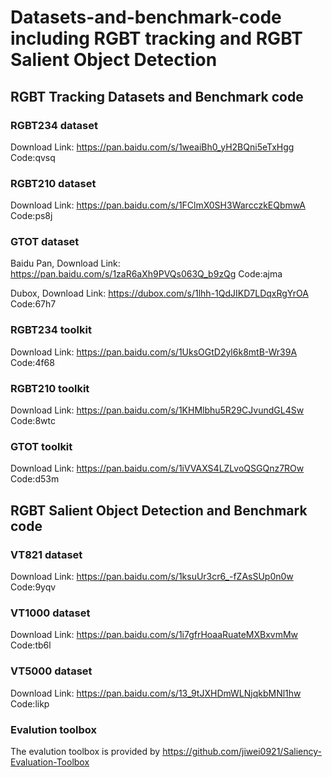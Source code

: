 # Datasets-and-benchmark-code including RGBT tracking and RGBT Salient Object Detection
## RGBT Tracking Datasets and Benchmark code
### RGBT234 dataset
Download Link: https://pan.baidu.com/s/1weaiBh0_yH2BQni5eTxHgg Code:qvsq
### RGBT210 dataset
Download Link: https://pan.baidu.com/s/1FClmX0SH3WarcczkEQbmwA Code:ps8j
### GTOT dataset
Baidu Pan, Download Link: https://pan.baidu.com/s/1zaR6aXh9PVQs063Q_b9zQg Code:ajma

Dubox, Download Link: https://dubox.com/s/1lhh-1QdJIKD7LDqxRgYrOA Code:67h7
### RGBT234 toolkit
Download Link: https://pan.baidu.com/s/1UksOGtD2yl6k8mtB-Wr39A Code:4f68
### RGBT210 toolkit
Download Link: https://pan.baidu.com/s/1KHMlbhu5R29CJvundGL4Sw Code:8wtc
### GTOT toolkit
Download Link: https://pan.baidu.com/s/1iVVAXS4LZLvoQSGQnz7ROw Code:d53m

## RGBT Salient Object Detection and Benchmark code
### VT821 dataset
Download Link: https://pan.baidu.com/s/1ksuUr3cr6_-fZAsSUp0n0w Code:9yqv
### VT1000 dataset
Download Link: https://pan.baidu.com/s/1i7gfrHoaaRuateMXBxvmMw Code:tb6l
### VT5000 dataset
Download Link: https://pan.baidu.com/s/13_9tJXHDmWLNjqkbMNl1hw Code:likp
### Evalution toolbox
The evalution toolbox is provided by https://github.com/jiwei0921/Saliency-Evaluation-Toolbox



